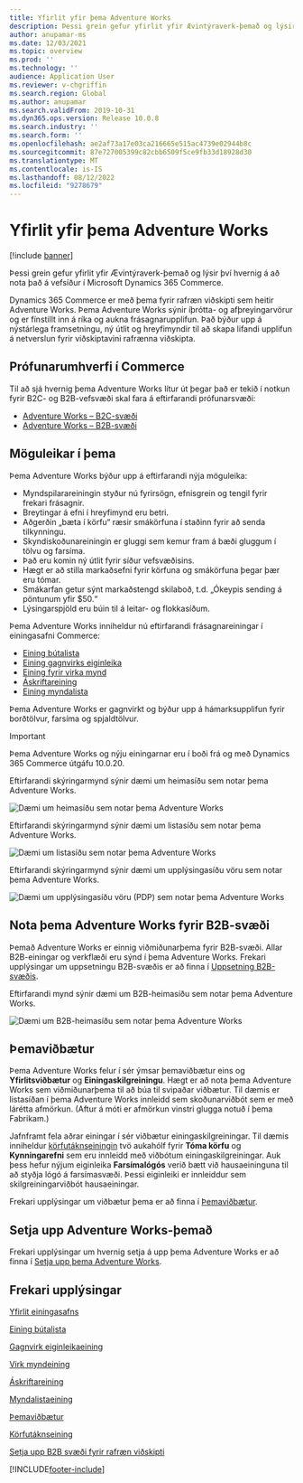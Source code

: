 ```yaml
---
title: Yfirlit yfir þema Adventure Works
description: Þessi grein gefur yfirlit yfir Ævintýraverk-þemað og lýsir því hvernig á að nota það á vefsíður í Microsoft Dynamics 365 Commerce.
author: anupamar-ms
ms.date: 12/03/2021
ms.topic: overview
ms.prod: ''
ms.technology: ''
audience: Application User
ms.reviewer: v-chgriffin
ms.search.region: Global
ms.author: anupamar
ms.search.validFrom: 2019-10-31
ms.dyn365.ops.version: Release 10.0.8
ms.search.industry: ''
ms.search.form: ''
ms.openlocfilehash: ae2af73a17e03ca216665e515ac4739e02944b8c
ms.sourcegitcommit: 87e727005399c82cbb6509f5ce9fb33d18928d30
ms.translationtype: MT
ms.contentlocale: is-IS
ms.lasthandoff: 08/12/2022
ms.locfileid: "9278679"
---
```

# <a name="adventure-works-theme-overview"></a>Yfirlit yfir þema Adventure Works

[!include [banner](includes/banner.md)]

Þessi grein gefur yfirlit yfir Ævintýraverk-þemað og lýsir því hvernig á að nota það á vefsíður í Microsoft Dynamics 365 Commerce.

Dynamics 365 Commerce er með þema fyrir rafræn viðskipti sem heitir Adventure Works. Þema Adventure Works sýnir íþrótta- og afþreyingarvörur og er fínstillt inn á ríka og aukna frásagnarupplifun. Það býður upp á nýstárlega framsetningu, ný útlit og hreyfimyndir til að skapa lifandi upplifun á netverslun fyrir viðskiptavini rafrænna viðskipta.

## <a name="trial-environments-in-commerce"></a>Prófunarumhverfi í Commerce

Til að sjá hvernig þema Adventure Works lítur út þegar það er tekið í notkun fyrir B2C- og B2B-vefsvæði skal fara á eftirfarandi prófunarsvæði:

- [Adventure Works – B2C-svæði](https://www.adventure-works.com/)
- [Adventure Works – B2B-svæði](https://www.adventure-works.com/business)

## <a name="theme-capabilities"></a>Möguleikar í þema

Þema Adventure Works býður upp á eftirfarandi nýja möguleika:

- Myndspilarareiningin styður nú fyrirsögn, efnisgrein og tengil fyrir frekari frásagnir.
- Breytingar á efni í hreyfimynd eru betri.
- Aðgerðin „bæta í körfu“ ræsir smákörfuna í staðinn fyrir að senda tilkynningu.
- Skyndiskoðunareiningin er gluggi sem kemur fram á bæði gluggum í tölvu og farsíma.
- Það eru komin ný útlit fyrir síður vefsvæðisins. 
- Hægt er að stilla markaðsefni fyrir körfuna og smákörfuna þegar þær eru tómar.
- Smákarfan getur sýnt markaðstengd skilaboð, t.d. „Ókeypis sending á pöntunum yfir $50.“
- Lýsingarspjöld eru búin til á leitar- og flokkasíðum.

Þema Adventure Works inniheldur nú eftirfarandi frásagnareiningar í einingasafni Commerce:

- [Eining bútalista](tile-list-module.md)
- [Eining gagnvirks eiginleika](interactive-feature-module.md)
- [Eining fyrir virka mynd](active-image-module.md)
- [Áskriftareining](subscribe-module.md)
- [Eining myndalista](image-list-module.md)

Þema Adventure Works er gagnvirkt og býður upp á hámarksupplifun fyrir borðtölvur, farsíma og spjaldtölvur.

> [!IMPORTANT]
> Þema Adventure Works og nýju einingarnar eru í boði frá og með Dynamics 365 Commerce útgáfu 10.0.20.

Eftirfarandi skýringarmynd sýnir dæmi um heimasíðu sem notar þema Adventure Works.

![Dæmi um heimasíðu sem notar þema Adventure Works](./media/aw_b2c.PNG)

Eftirfarandi skýringarmynd sýnir dæmi um listasíðu sem notar þema Adventure Works.

![Dæmi um listasíðu sem notar þema Adventure Works](./media/Aw_list.PNG)

Eftirfarandi skýringarmynd sýnir dæmi um upplýsingasíðu vöru sem notar þema Adventure Works.

![Dæmi um upplýsingasíðu vöru (PDP) sem notar þema Adventure Works](./media/aw_pdp.PNG)

## <a name="use-the-adventure-works-theme-for-b2b-sites"></a>Nota þema Adventure Works fyrir B2B-svæði

Þemað Adventure Works er einnig viðmiðunarþema fyrir B2B-svæði. Allar B2B-einingar og verkflæði eru sýnd í þema Adventure Works. Frekari upplýsingar um uppsetningu B2B-svæðis er að finna í [Uppsetning B2B-svæðis](./b2b/set-up-b2b-site.md).

Eftirfarandi mynd sýnir dæmi um B2B-heimasíðu sem notar þema Adventure Works.

![Dæmi um B2B-heimasíðu sem notar þema Adventure Works](./media/aw_b2b.PNG)

## <a name="theme-extensions"></a>Þemaviðbætur

Þema Adventure Works felur í sér ýmsar þemaviðbætur eins og **Yfirlitsviðbætur** og **Einingaskilgreiningu**. Hægt er að nota þema Adventure Works sem viðmiðunarþema til að búa til svipaðar viðbætur. Til dæmis er listasíðan í þema Adventure Works innleidd sem skoðunarviðbót sem er með lárétta afmörkun. (Aftur á móti er afmörkun vinstri glugga notuð í þema Fabrikam.)

Jafnframt fela aðrar einingar í sér viðbætur einingaskilgreiningar. Til dæmis inniheldur [körfutáknseiningin](cart-icon-module.md) tvö aukahólf fyrir **Tóma körfu** og **Kynningarefni** sem eru innleidd með viðbótum einingaskilgreiningar. Auk þess hefur nýjum eiginleika **Farsímalógós** verið bætt við hausaeininguna til að styðja lógó á farsímasvæði. Þessi eiginleiki er innleiddur sem skilgreiningarviðbót hausaeiningar.

Frekari upplýsingar um viðbætur þema er að finna í [Þemaviðbætur](e-commerce-extensibility/theme-module-extensions.md).

## <a name="install-the-adventure-works-theme"></a>Setja upp Adventure Works-þemað

Frekari upplýsingar um hvernig setja á upp þema Adventure Works er að finna í [Setja upp þema Adventure Works](install-adventure-works.md).

## <a name="additional-resources"></a>Frekari upplýsingar

[Yfirlit einingasafns](starter-kit-overview.md)

[Eining bútalista](tile-list-module.md)

[Gagnvirk eiginleikaeining](interactive-feature-module.md)

[Virk myndeining](active-image-module.md)

[Áskriftareining](subscribe-module.md)

[Myndalistaeining](image-list-module.md)

[Þemaviðbætur](e-commerce-extensibility/theme-module-extensions.md)

[Körfutáknseining](cart-icon-module.md)

[Setja upp B2B svæði fyrir rafræn viðskipti](./b2b/set-up-b2b-site.md)

[!INCLUDE[footer-include](../includes/footer-banner.md)]
